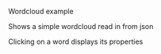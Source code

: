 Wordcloud example

Shows a simple wordcloud read in from json

Clicking on a word displays its properties
